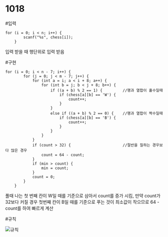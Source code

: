 1018
===========
#입력

    for (i = 0; i < n; i++) {
            scanf("%s", chess[i]);
        }
입력 받을 때 행단위로 입력 받음

#구현

    for (i = 0; i < n - 7; i++) {
            for (j = 0; j < m - 7; j++) {
                for (int a = i; a < i + 8; a++) {
                    for (int b = j; b < j + 8; b++) {
                        if ((a + b) % 2 == 1) {			//행과 열합이 홀수일때
                            if (chess[a][b] == 'W') {
                                count++;
                            }
                        }
                        else if ((a + b) % 2 == 0) {	//행과 열합이 짝수일때
                            if (chess[a][b] == 'B') {
                                count++;
                            }
                        }
                    }
                }
                if (count > 32) {						//절반을 칠하는 경우보다 많은 경우
                    count = 64 - count;					
                }
                if (min > count) {
                    min = count;
                }
                count = 0;
            }
        }
풀때 나는 첫 번째 칸이 W일 때를 기준으로 삼아서 count를 증가 시킴, 만약 count가 32보다 커질 경우 첫번째 칸이 B일 때를 기준으로 푸는 것이 최소값이 작으므로 64 - count를 하여 빠르게 계산

#규칙

![규칙](https://blog.kakaocdn.net/dn/beAKu8/btqBkORtKw4/5XW4Fq7PtqDSoP2seGt3Ck/img.png)
